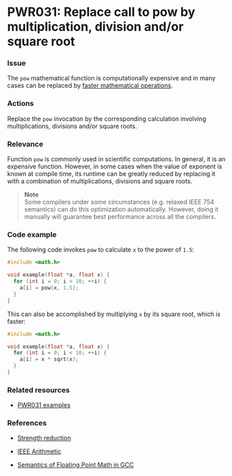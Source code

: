 # PWR031: Replace call to pow by multiplication, division and/or square root

### Issue

The `pow` mathematical function is computationally expensive and in many cases
can be replaced by
[faster mathematical operations](../../Glossary/Strength-reduction.md).

### Actions

Replace the `pow` invocation by the corresponding calculation involving
multiplications, divisions and/or square roots.

### Relevance

Function `pow` is commonly used in scientific computations. In general, it is an
expensive function. However, in some cases when the value of exponent is known
at compile time, its runtime can be greatly reduced by replacing it with a
combination of multiplications, divisions and square roots.

>**Note**  
>Some compilers under some circumstances (e.g. relaxed IEEE 754 semantics) can
>do this optimization automatically. However, doing it manually will guarantee
>best performance across all the compilers.

### Code example

The following code invokes `pow` to calculate `x` to the power of `1.5`:

```c
#include <math.h>

void example(float *a, float x) {
  for (int i = 0; i < 10; ++i) {
    a[i] = pow(x, 1.5);
  }
}
```

This can also be accomplished by multiplying `x` by its square root, which is
faster:

```c
#include <math.h>

void example(float *a, float x) {
  for (int i = 0; i < 10; ++i) {
    a[i] = x * sqrt(x);
  }
}
```

### Related resources

* [PWR031 examples](../PWR031)

### References

* [Strength reduction](../../Glossary/Strength-reduction.md)

* [IEEE Arithmetic](https://docs.oracle.com/cd/E19957-01/806-3568/ncg_math.html#:~:text=IEEE%20754%20specifies%20exactly%20the,defined%20by%20the%20IEEE%20standard)

* [Semantics of Floating Point Math in GCC](https://gcc.gnu.org/wiki/FloatingPointMath)

